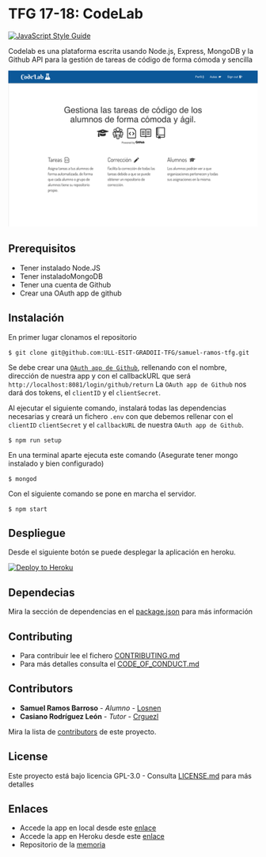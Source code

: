 # TFG 17-18: CodeLab

[![JavaScript Style Guide](https://cdn.rawgit.com/standard/standard/master/badge.svg)](https://github.com/standard/standard)

Codelab es una plataforma escrita usando Node.js, Express, MongoDB y la Github API para la gestión de tareas de código de forma cómoda y sencilla

![landing](./public/images/captura.png)


## Prerequisitos

* Tener instalado Node.JS
* Tener instaladoMongoDB
* Tener una cuenta de Github
* Crear una OAuth app de github

## Instalación

En primer lugar clonamos el repositorio

```shell
$ git clone git@github.com:ULL-ESIT-GRADOII-TFG/samuel-ramos-tfg.git
```

Se debe crear una [`OAuth app de Github`](https://github.com/settings/applications/new), rellenando con el nombre, dirección de nuestra app y con el callbackURL que será `http://localhost:8081/login/github/return` La `OAuth app de Github` nos dará dos tokens, el `clientID` y el `clientSecret`.

Al ejecutar el siguiente comando, instalará todas las dependencias necesarias y creará un fichero `.env` con que debemos rellenar con el `clientID` `clientSecret` y el `callbackURL` de nuestra  `OAuth app de Github`.

```shell
$ npm run setup
```

En una terminal aparte ejecuta este comando (Asegurate tener mongo instalado y bien configurado)

```shell
$ mongod
```

Con el siguiente comando se pone en marcha el servidor.

```shell
$ npm start
```

## Despliegue

Desde el siguiente botón se puede desplegar la aplicación en heroku.

[![Deploy to Heroku](https://www.herokucdn.com/deploy/button.png)](https://heroku.com/deploy)

## Dependecias

Mira la sección de dependencias en el [package.json](https://github.com/ULL-ESIT-GRADOII-TFG/samuel-ramos-tfg/blob/master/package.json) para más información

## Contributing

* Para contribuir lee el fichero [CONTRIBUTING.md](https://github.com/ULL-ESIT-GRADOII-TFG/samuel-ramos-tfg/blob/master/.github/CONTRIBUTING.md) 
* Para más detalles consulta el [CODE_OF_CONDUCT.md](https://github.com/ULL-ESIT-GRADOII-TFG/samuel-ramos-tfg/blob/master/CODE_OF_CONDUCT.md)

## Contributors

* **Samuel Ramos Barroso** - *Alumno* - [Losnen](https://github.com/Losnen)
* **Casiano Rodríguez León** - *Tutor* - [Crguezl](https://github.com/crguezl)

Mira la lista de [contributors](https://github.com/ULL-ESIT-GRADOII-TFG/samuel-ramos-tfg/graphs/contributors) de este proyecto.

## License

Este proyecto está bajo licencia GPL-3.0 - Consulta [LICENSE.md](https://github.com/ULL-ESIT-GRADOII-TFG/samuel-ramos-tfg/blob/master/LICENSE) para más detalles

## Enlaces

* Accede la app en local desde este [enlace](http://localhost:8081/)
* Accede la app en Heroku desde este [enlace](https://codelab-tfg1718.herokuapp.com/)
* Repositorio de la [memoria](https://github.com/Losnen/memoria-tfg)